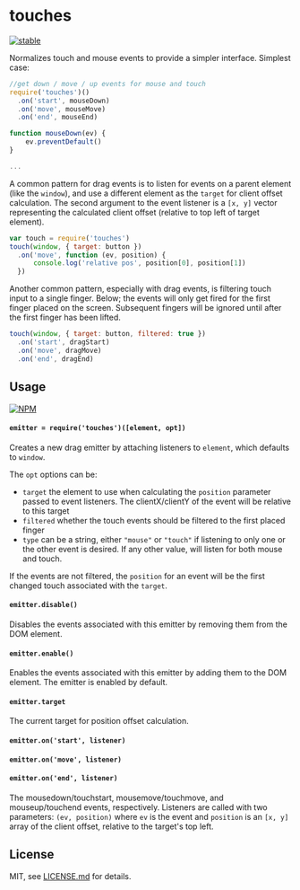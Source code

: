 # touches

[![stable](http://badges.github.io/stability-badges/dist/stable.svg)](http://github.com/badges/stability-badges)

Normalizes touch and mouse events to provide a simpler interface. Simplest case:

```js
//get down / move / up events for mouse and touch
require('touches')()
  .on('start', mouseDown)
  .on('move', mouseMove)
  .on('end', mouseEnd)

function mouseDown(ev) {
    ev.preventDefault()
}

...
```

A common pattern for drag events is to listen for events on a parent element (like the `window`), and use a different element as the `target` for client offset calculation. The second argument to the event listener is a `[x, y]` vector representing the calculated client offset (relative to top left of target element).

```js
var touch = require('touches')
touch(window, { target: button })
  .on('move', function (ev, position) {
      console.log('relative pos', position[0], position[1])
  })
```

Another common pattern, especially with drag events, is filtering touch input to a single finger. Below; the events will only get fired for the first finger placed on the screen. Subsequent fingers will be ignored until after the first finger has been lifted. 

```js
touch(window, { target: button, filtered: true })
  .on('start', dragStart)
  .on('move', dragMove)
  .on('end', dragEnd)
```

## Usage

[![NPM](https://nodei.co/npm/touches.png)](https://www.npmjs.com/package/touches)

#### `emitter = require('touches')([element, opt])`

Creates a new drag emitter by attaching listeners to `element`, which defaults to `window`. 

The `opt` options can be:

- `target` the element to use when calculating the `position` parameter passed to event listeners. The clientX/clientY of the event will be relative to this target
- `filtered` whether the touch events should be filtered to the first placed finger
- `type` can be a string, either `"mouse"` or `"touch"` if listening to only one or the other event is desired. If any other value, will listen for both mouse and touch.


If the events are not filtered, the `position` for an event will be the first changed touch associated with the `target`. 

#### `emitter.disable()`

Disables the events associated with this emitter by removing them from the DOM element. 

#### `emitter.enable()`

Enables the events associated with this emitter by adding them to the DOM element. The emitter is enabled by default.

#### `emitter.target`

The current target for position offset calculation.

#### `emitter.on('start', listener)`
#### `emitter.on('move', listener)`
#### `emitter.on('end', listener)`

The mousedown/touchstart, mousemove/touchmove, and mouseup/touchend events, respectively. Listeners are called with two parameters: `(ev, position)` where `ev` is the event and `position` is an `[x, y]` array of the client offset, relative to the target's top left.

## License

MIT, see [LICENSE.md](http://github.com/Jam3/touches/blob/master/LICENSE.md) for details.
